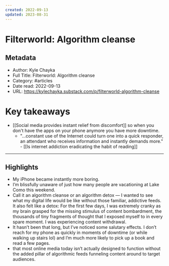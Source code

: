 ```yaml
---
created: 2022-09-13
updated: 2023-08-31
---
```

# Filterworld: Algorithm cleanse

## Metadata
- Author: Kyle Chayka
- Full Title: Filterworld: Algorithm cleanse
- Category: #articles
- Date read: 2022-09-13
- URL: https://kylechayka.substack.com/p/filterworld-algorithm-cleanse
# Key takeaways
- [[Social media provides instant relief from discomfort]] so when you don't have the apps on your phone anymore you have more downtime.
	- "...constant use of the Internet could turn one into a quick responder, an attendant who receives information and instantly demands more." - [[Is internet addiction eradicating the habit of reading]]

---

## Highlights
- My iPhone became instantly more boring.
- I’m blissfully unaware of just how many people are vacationing at Lake Como this weekend.
- Call it an algorithm cleanse or an algorithm detox — I wanted to see what my digital life would be like without those familiar, addictive feeds. It also felt like a detox: For the first few days, I was extremely cranky as my brain grasped for the missing stimulus of content bombardment, the thousands of tiny fragments of thought that I exposed myself to in every spare moment. I was experiencing content withdrawal.
- It hasn’t been that long, but I’ve noticed some salutary effects. I don’t reach for my phone as quickly in moments of downtime (or while walking up stairs lol) and I’m much more likely to pick up a book and read a few pages.
- that most online media today isn’t actually designed to function without the added pillar of algorithmic feeds funneling content around to target audiences.
